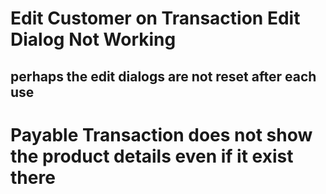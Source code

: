 # Edit Customer on Transaction Edit Dialog Not Working

## perhaps the edit dialogs are not reset after each use

# Payable Transaction does not show the product details even if it exist there
